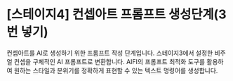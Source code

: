 # [스테이지4] 컨셉아트 프롬프트 생성단계(3번 넣기)

컨셉아트를 AI로 생성하기 위한 프롬프트 작성 단계입니다. 스테이지3에서 설정한 비주얼 컨셉을 구체적인 AI 프롬프트로 변환합니다. AIFI의 프롬프트 최적화 도구를 활용하여 원하는 스타일과 분위기를 정확하게 표현할 수 있는 텍스트 명령어를 생성합니다.


